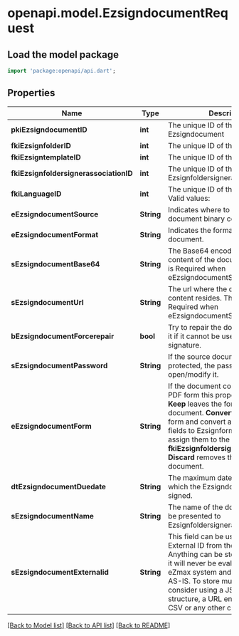 # openapi.model.EzsigndocumentRequest

## Load the model package
```dart
import 'package:openapi/api.dart';
```

## Properties
Name | Type | Description | Notes
------------ | ------------- | ------------- | -------------
**pkiEzsigndocumentID** | **int** | The unique ID of the Ezsigndocument | [optional] 
**fkiEzsignfolderID** | **int** | The unique ID of the Ezsignfolder | 
**fkiEzsigntemplateID** | **int** | The unique ID of the Ezsigntemplate | [optional] 
**fkiEzsignfoldersignerassociationID** | **int** | The unique ID of the Ezsignfoldersignerassociation | [optional] 
**fkiLanguageID** | **int** | The unique ID of the Language.  Valid values:  |Value|Description| |-|-| |1|French| |2|English| | 
**eEzsigndocumentSource** | **String** | Indicates where to look for the document binary content. | 
**eEzsigndocumentFormat** | **String** | Indicates the format of the document. | [optional] 
**sEzsigndocumentBase64** | **String** | The Base64 encoded binary content of the document.  This field is Required when eEzsigndocumentSource = Base64. | [optional] 
**sEzsigndocumentUrl** | **String** | The url where the document content resides.  This field is Required when eEzsigndocumentSource = Url. | [optional] 
**bEzsigndocumentForcerepair** | **bool** | Try to repair the document or flatten it if it cannot be used for electronic signature.  | [optional] [default to true]
**sEzsigndocumentPassword** | **String** | If the source document is password protected, the password to open/modify it. | [optional] 
**eEzsigndocumentForm** | **String** | If the document contains an existing PDF form this property must be set.  **Keep** leaves the form as-is in the document.  **Convert** removes the form and convert all the existing fields to Ezsignformfieldgroups and assign them to the specified **fkiEzsignfoldersignerassociationID**  **Discard** removes the form from the document. | [optional] 
**dtEzsigndocumentDuedate** | **String** | The maximum date and time at which the Ezsigndocument can be signed. | 
**sEzsigndocumentName** | **String** | The name of the document that will be presented to Ezsignfoldersignerassociations | 
**sEzsigndocumentExternalid** | **String** | This field can be used to store an External ID from the client's system.  Anything can be stored in this field, it will never be evaluated by the eZmax system and will be returned AS-IS.  To store multiple values, consider using a JSON formatted structure, a URL encoded string, a CSV or any other custom format.  | [optional] 

[[Back to Model list]](../README.md#documentation-for-models) [[Back to API list]](../README.md#documentation-for-api-endpoints) [[Back to README]](../README.md)


